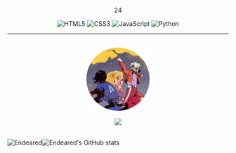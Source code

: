 <p align="center">
    24
</p>

<div align="center">

![HTML5](https://img.shields.io/badge/html5-%23E34F26.svg?style=for-the-badge&logo=html5&logoColor=white)
![CSS3](https://img.shields.io/badge/css3-%231572B6.svg?style=for-the-badge&logo=css3&logoColor=white)
![JavaScript](https://img.shields.io/badge/javascript-%23323330.svg?style=for-the-badge&logo=javascript&logoColor=%23F7DF1E)
![Python](https://img.shields.io/badge/python-3670A0?style=for-the-badge&logo=python&logoColor=ffdd54)

</div>

---

</br>

<div align="center">
    <img style="width:15vw;" src="endeared.png">
</div>

<div align="center">

<div>

![](https://komarev.com/ghpvc/?username=Endeared&color=FF0000&label=Profile+visits:&style=flat)

</div>

</div>




<div style = "display: flex; flex-direction: row;">
<div align = "center">

<p>

<img align="left" src="https://github-readme-stats.vercel.app/api/top-langs?username=endeared&show_icons=true&locale=en&layout=compact&theme=radical" alt="Endeared"/>

</p>

</div>



<div align = "right">

<p>

![Endeared's GitHub stats](https://github-readme-stats.vercel.app/api?username=Endeared&show_icons=true&theme=radical)

</p>

</div>
</div>
